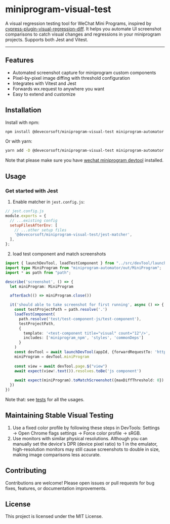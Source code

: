 # miniprogram-visual-test

A visual regression testing tool for WeChat Mini Programs, inspired by [cypress-plugin-visual-regression-diff](https://github.com/FRSOURCE/cypress-plugin-visual-regression-diff). It helps you automate UI screenshot comparisons to catch visual changes and regressions in your miniprogram projects. Supports both Jest and Vitest.

---

## Features
- Automated screenshot capture for miniprogram custom components
- Pixel-by-pixel image diffing with threshold configuration
- Integrates with Vitest and Jest
- Forwards wx.request to anywhere you want
- Easy to extend and customize

## Installation

Install with npm:

```bash
npm install @devecorsoft/miniprogram-visual-test miniprogram-automator --save-dev
```

Or with yarn:

```bash
yarn add -D @devecorsoft/miniprogram-visual-test miniprogram-automator
```

Note that please make sure you have [wechat miniprogram devtool](https://developers.weixin.qq.com/miniprogram/dev/devtools/devtools.html) installed. 

## Usage

### Get started with Jest

1. Enable matcher in `jest.config.js`:

```js
// jest.config.js
module.exports = {
  // ...existing config
  setupFilesAfterEnv: [
    // ...other setup files
    '@devecorsoft/miniprogram-visual-test/jest-matcher',
  ],
};
```

2. load test component and match screenshots

```ts
import { launchDevTool, loadTestComponent } from "../src/devTool/launcher.ts";
import type MiniProgram from "miniprogram-automator/out/MiniProgram";
import * as path from "path";

describe('screenshot', () => {
  let miniProgram: MiniProgram

  afterEach(() => miniProgram.close())

  it('should able to take screenshot for first running', async () => {
    const testProjectPath = path.resolve('.')
    loadTestComponent(
      path.resolve('test/test-component-js/test-component'),
      testProjectPath,
      {
        template: '<test-component title="visual" count="12"/>',
        includes: ['miniprogram_npm', 'styles', 'commonDeps']
      }
    )
    const devTool = await launchDevTool(appId, {forwardRequestTo: 'http://localhost:8080/path'})
    miniProgram = devTool.miniProgram
    
    const view = await devTool.page.$("view")
    await expect(view!.text()).resolves.toBe('js component')
    
    await expect(miniProgram).toMatchScreenshot({maxDiffThreshold: 0})
  })
})
```

Note that: see [tests](https://github.com/DevecorSoft/miniprogram-visual-test/tree/main/test) for all the usages.

## Maintaining Stable Visual Testing

1. Use a fixed color profile by following these steps in DevTools: Settings → Open Chrome flags settings → Force color profile → sRGB.
2. Use monitors with similar physical resolutions. Although you can manually set the device's DPR (device pixel ratio) to 1 in the emulator, high-resolution monitors may still cause screenshots to double in size, making image comparisons less accurate.

## Contributing

Contributions are welcome! Please open issues or pull requests for bug fixes, features, or documentation improvements.

## License

This project is licensed under the MIT License.
